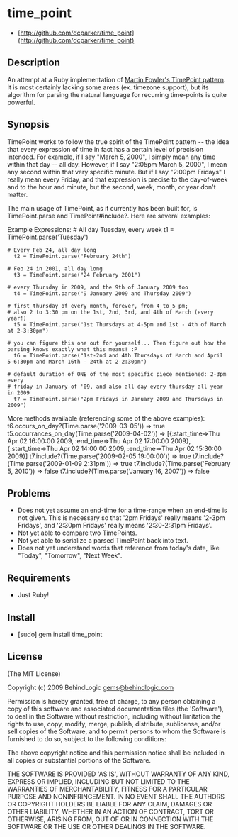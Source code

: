 # time_point #

* [http://github.com/dcparker/time_point](http://github.com/dcparker/time_point)

## Description ##

An attempt at a Ruby implementation of [Martin Fowler's TimePoint pattern](http://martinfowler.com/ap2/timePoint.html). It is most certainly lacking some areas (ex. timezone support), but its algorithm for parsing the natural language for recurring time-points is quite powerful.

## Synopsis ##

TimePoint works to follow the true spirit of the TimePoint pattern -- the idea that every expression of time in fact has a certain level of precision intended. For example, if I say "March 5, 2000", I simply mean any time within that day -- all day. However, if I say "2:05pm March 5, 2000", I mean any second within that very specific minute. But if I say "2:00pm Fridays" I really mean every Friday, and that expression is precise to the day-of-week and to the hour and minute, but the second, week, month, or year don't matter.

The main usage of TimePoint, as it currently has been built for, is TimePoint.parse and TimePoint#include?. Here are several examples:

Example Expressions:
	# All day Tuesday, every week
	  t1 = TimePoint.parse('Tuesday')
	
	# Every Feb 24, all day long
	  t2 = TimePoint.parse("February 24th")
	
	# Feb 24 in 2001, all day long
	  t3 = TimePoint.parse("24 February 2001")
	
	# every Thursday in 2009, and the 9th of January 2009 too
	  t4 = TimePoint.parse("9 January 2009 and Thursday 2009")
	
	# first thursday of every month, forever, from 4 to 5 pm;
	# also 2 to 3:30 pm on the 1st, 2nd, 3rd, and 4th of March (every year!)
	  t5 = TimePoint.parse("1st Thursdays at 4-5pm and 1st - 4th of March at 2-3:30pm")
	
	# you can figure this one out for yourself... Then figure out how the parsing knows exactly what this means! :P
	  t6 = TimePoint.parse("1st-2nd and 4th Thursdays of March and April 5-6:30pm and March 16th - 24th at 2-2:30pm")
	
	# default duration of ONE of the most specific piece mentioned: 2-3pm every
	# friday in January of '09, and also all day every thursday all year in 2009
	  t7 = TimePoint.parse("2pm Fridays in January 2009 and Thursdays in 2009")

More methods available (referencing some of the above examples):
	t6.occurs_on_day?(Time.parse('2009-03-05')) => true
	t5.occurrances_on_day(Time.parse('2009-04-02')) => [{:start_time=>Thu Apr 02 16:00:00 2009, :end_time=>Thu Apr 02 17:00:00 2009}, {:start_time=>Thu Apr 02 14:00:00 2009, :end_time=>Thu Apr 02 15:30:00 2009}]
	t7.include?(Time.parse('2009-02-05 19:00:00')) => true
	t7.include?(Time.parse('2009-01-09 2:31pm')) => true
	t7.include?(Time.parse('February 5, 2010')) => false
	t7.include?(Time.parse('January 16, 2007')) => false

## Problems ##

* Does not yet assume an end-time for a time-range when an end-time is not given. This is necessary so that '2pm Fridays' really means '2-3pm Fridays', and '2:30pm Fridays' really means '2:30-2:31pm Fridays'.
* Not yet able to compare two TimePoints.
* Not yet able to serialize a parsed TimePoint back into text.
* Does not yet understand words that reference from today's date, like "Today", "Tomorrow", "Next Week".

## Requirements ##

* Just Ruby!

## Install ##

* [sudo] gem install time_point

## License ##

(The MIT License)

Copyright (c) 2009 BehindLogic <gems@behindlogic.com>

Permission is hereby granted, free of charge, to any person obtaining
a copy of this software and associated documentation files (the
'Software'), to deal in the Software without restriction, including
without limitation the rights to use, copy, modify, merge, publish,
distribute, sublicense, and/or sell copies of the Software, and to
permit persons to whom the Software is furnished to do so, subject to
the following conditions:

The above copyright notice and this permission notice shall be
included in all copies or substantial portions of the Software.

THE SOFTWARE IS PROVIDED 'AS IS', WITHOUT WARRANTY OF ANY KIND,
EXPRESS OR IMPLIED, INCLUDING BUT NOT LIMITED TO THE WARRANTIES OF
MERCHANTABILITY, FITNESS FOR A PARTICULAR PURPOSE AND NONINFRINGEMENT.
IN NO EVENT SHALL THE AUTHORS OR COPYRIGHT HOLDERS BE LIABLE FOR ANY
CLAIM, DAMAGES OR OTHER LIABILITY, WHETHER IN AN ACTION OF CONTRACT,
TORT OR OTHERWISE, ARISING FROM, OUT OF OR IN CONNECTION WITH THE
SOFTWARE OR THE USE OR OTHER DEALINGS IN THE SOFTWARE.
